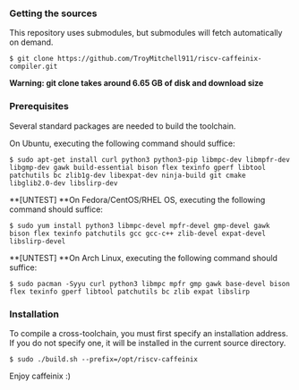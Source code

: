 ###  Getting the sources

This repository uses submodules, but submodules will fetch automatically on demand.

    $ git clone https://github.com/TroyMitchell911/riscv-caffeinix-compiler.git

**Warning: git clone takes around 6.65 GB of disk and download size**

### Prerequisites

Several standard packages are needed to build the toolchain.  

On Ubuntu, executing the following command should suffice:

    $ sudo apt-get install curl python3 python3-pip libmpc-dev libmpfr-dev libgmp-dev gawk build-essential bison flex texinfo gperf libtool patchutils bc zlib1g-dev libexpat-dev ninja-build git cmake libglib2.0-dev libslirp-dev

**[UNTEST] **On Fedora/CentOS/RHEL OS, executing the following command should suffice:

    $ sudo yum install python3 libmpc-devel mpfr-devel gmp-devel gawk  bison flex texinfo patchutils gcc gcc-c++ zlib-devel expat-devel libslirp-devel

**[UNTEST] **On Arch Linux, executing the following command should suffice:

    $ sudo pacman -Syyu curl python3 libmpc mpfr gmp gawk base-devel bison flex texinfo gperf libtool patchutils bc zlib expat libslirp

### Installation

To compile a cross-toolchain, you must first specify an installation address. If you do not specify one, it will be installed in the current source directory.

    $ sudo ./build.sh --prefix=/opt/riscv-caffeinix

Enjoy caffeinix :)